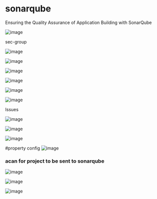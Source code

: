 # sonarqube
Ensuring the Quality Assurance of Application Building with SonarQube <p>
![image](https://github.com/JonesKwameOsei/sonarqube/assets/81886509/ba94b590-a68c-47ff-893c-6ae9a6b9306f)

sec-group<p>
![image](https://github.com/JonesKwameOsei/sonarqube/assets/81886509/19efe3df-b9ee-4e96-82f4-b656b2cb702b)


![image](https://github.com/JonesKwameOsei/sonarqube/assets/81886509/095144b6-a9a2-48a5-846c-c8d08d6c89e4)

![image](https://github.com/JonesKwameOsei/sonarqube/assets/81886509/4511f1b7-00ed-4d69-ad7f-133db94424c9)

![image](https://github.com/JonesKwameOsei/sonarqube/assets/81886509/138324c6-ea9f-49e0-953f-ce12a1838192)

![image](https://github.com/JonesKwameOsei/sonarqube/assets/81886509/3effe8d2-800e-4dca-b50a-c1d884a8d1b8)

![image](https://github.com/JonesKwameOsei/sonarqube/assets/81886509/d5a49620-3914-4d08-a8a4-df4f655a29b8)

Issues<p>
![image](https://github.com/JonesKwameOsei/sonarqube/assets/81886509/f4276546-710d-4220-bd77-1dd17fdb98af)

![image](https://github.com/JonesKwameOsei/sonarqube/assets/81886509/902688e5-cb82-4361-aa27-1c3fd8ce503f)

![image](https://github.com/JonesKwameOsei/sonarqube/assets/81886509/bb032abc-f68c-44d4-99c6-3b384e2311df)

#property config
![image](https://github.com/JonesKwameOsei/sonarqube/assets/81886509/6dbf87bb-6bd7-4af0-b76a-e81629e47beb)

### acan for project to be sent to sonarqube
![image](https://github.com/JonesKwameOsei/sonarqube/assets/81886509/b8bdbe05-1f55-4fc1-87e7-1ef554206b18)

![image](https://github.com/JonesKwameOsei/sonarqube/assets/81886509/ac2d5f45-5d31-48b8-8a6e-0ac9e5dda187)

![image](https://github.com/JonesKwameOsei/sonarqube/assets/81886509/cd9366b1-f832-496b-ae9d-dad1ad409dbc)








